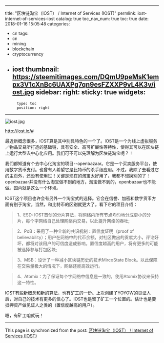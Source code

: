 
---
title: "区块链淘宝（IOST） / Internet of Services (IOST)"
permlink: iost-internet-of-services-iost
catalog: true
toc_nav_num: true
toc: true
date: 2018-01-16 15:05:48
categories:
- cn
tags:
- cn
- mining
- blockchain
- cryptocurrency
- iost
thumbnail: https://steemitimages.com/DQmU9peMsK1empx3V1cXnBc6UAXPg7qn9esFZXXP9vL4K3v/iost.jpg
sidebar:
    right:
        sticky: true
widgets:
    -
        type: toc
        position: right
---


![iost.jpg](https://steemitimages.com/DQmU9peMsK1empx3V1cXnBc6UAXPg7qn9esFZXXP9vL4K3v/iost.jpg)

http://iost.io/#

最近新概念很多，IOST算是其中别具特色的一个了。IOST是一个为线上虚拟服务／物品交易所打造的基础链，具有安全、高可扩展性等特性，使得其可以在区块链上运行大型去中心化应用。我们可不可以先理解为区块链淘宝呢？！

我们都知道有个去中心化淘宝的项目--openbazaar。它是一个买卖服务平台，使用数字货币支付。也曾有人希望它是比特币的杀手级应用。不过，我除了去看过它的主页外，还没有使用过！关键是现在的淘宝太好用了，我都不想换别的了！openbazaar并没有什么淘宝做不到的地方，淘宝做不到的，openbazaar也不能做。国内就是这么一个环境。

IOST这个项目也许会有另外一个淘宝式的选择。它会在信誉、加密和数字货币方面有别于淘宝。当然，和比特币的区别就更大了。看下它的项目介绍：

>1、ESD: IOST首创的分片算法，将网络内所有节点均匀地分成更小的分片，每个字网络自己处理网络内交易，以此提升网络的吞吐;

>2、PoB：采用了一种全新的共识机制：置信度证明（proof of believability）；用户在网络中的代币余额，对社区做出的贡献大小，评论好坏，都将对该用户的可信度造成影响。置信度越高的用户，将有更多的可能被选择参与打包区块;

>3、MSB：设计了一种减小区块链历史的技术MircoState Block。以此保障在交易量极大的情况下，网络还能高效运行。

>4、Atomix：为了保证每个字网络中信息是一致的，使用Atomix协议来保持这一特性。

IOST有些新概念和新的算法，也有矿工的一份。上次创建了YOYOW的见证人后，对自己的技术有更多的信心了。IOST也是留了矿工一个位置的。估计也是要抵押资产做见证人之类的（置信度越高的用户）。

嗯，有矿工咱就玩！

- - -

This page is synchronized from the post: [区块链淘宝（IOST） / Internet of Services (IOST)](https://steemit.com/@lemooljiang/iost-internet-of-services-iost)
